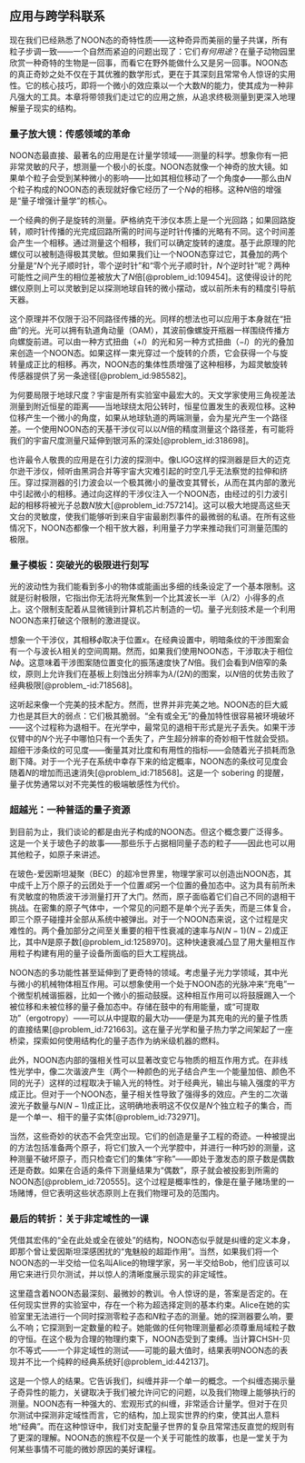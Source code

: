 ## 应用与跨学科联系

现在我们已经熟悉了NOON态的奇特性质——这种奇异而美丽的量子共谋，所有粒子步调一致——一个自然而紧迫的问题出现了：它们*有何用途*？在量子动物园里欣赏一种奇特的生物是一回事，而看它在野外能做什么又是另一回事。NOON态的真正奇妙之处不仅在于其优雅的数学形式，更在于其深刻且常常令人惊讶的实用性。它的核心技巧，即将一个微小的效应乘以一个大数$N$的能力，使其成为一种非凡强大的工具。本章将带领我们走过它的应用之旅，从追求终极测量到更深入地理解量子现实的结构。

### 量子放大镜：传感领域的革命

NOON态最直接、最著名的应用是在计量学领域——测量的科学。想象你有一把非常灵敏的尺子，想测量一个极小的长度。NOON态就像一个神奇的放大镜。如果单个粒子会受到某种微小的影响——比如其相位移动了一个角度$\phi$——那么由$N$个粒子构成的NOON态的表现就好像它经历了一个$N\phi$的相移。这种$N$倍的增强是“量子增强计量学”的核心。

一个经典的例子是旋转的测量。萨格纳克干涉仪本质上是一个光回路；如果回路旋转，顺时针传播的光完成回路所需的时间与逆时针传播的光略有不同。这个时间差会产生一个相移。通过测量这个相移，我们可以确定旋转的速度。基于此原理的陀螺仪可以被制造得极其灵敏。但如果我们让一个NOON态穿过它，其叠加的两个分量是“$N$个光子顺时针，零个逆时针”和“零个光子顺时针，$N$个逆时针”呢？两种可能性之间产生的相位差被放大了$N$倍[@problem_id:109454]。这使得设计的陀螺仪原则上可以灵敏到足以探测地球自转的微小摆动，或以前所未有的精度引导航天器。

这个原理并不仅限于沿不同路径传播的光。同样的想法也可以应用于本身就在“扭曲”的光。光可以拥有轨道角动量（OAM），其波前像螺旋开瓶器一样围绕传播方向螺旋前进。可以由一种方式扭曲（$+l$）的光和另一种方式扭曲（$-l$）的光的叠加来创造一个NOON态。如果这样一束光穿过一个旋转的介质，它会获得一个与旋转量成正比的相移。再次，NOON态的集体性质增强了这种相移，为超灵敏旋转传感器提供了另一条途径[@problem_id:985582]。

为何要局限于地球尺度？宇宙是所有实验室中最宏大的。天文学家使用三角视差法测量到附近恒星的距离——当地球绕太阳公转时，恒星位置发生的表观位移。这种位移产生一个微小的角度，如果从地球轨道的两端测量，会为星光产生一个路径差。一个使用NOON态的天基干涉仪可以以$N$倍的精度测量这个路径差，有可能将我们的宇宙尺度测量尺延伸到银河系的深处[@problem_id:318698]。

也许最令人敬畏的应用是在引力波的探测中。像LIGO这样的探测器是巨大的迈克尔逊干涉仪，倾听由黑洞合并等宇宙大灾难引起的时空几乎无法察觉的拉伸和挤压。穿过探测器的引力波会以一个极其微小的量改变其臂长，从而在其内部的激光中引起微小的相移。通过向这样的干涉仪注入一个NOON态，由经过的引力波引起的相移将被光子总数$N$放大[@problem_id:757214]。这可以极大地提高这些天文台的灵敏度，使我们能够听到来自宇宙最剧烈事件的最微弱的私语。在所有这些情况下，NOON态都像一个相干放大器，利用量子力学来推动我们可测量范围的极限。

### 量子模板：突破光的极限进行刻写

光的波动性为我们能看到多小的物体或能画出多细的线条设定了一个基本限制。这就是衍射极限，它指出你无法将光聚焦到一个比其波长一半（$\lambda/2$）小得多的点上。这个限制支配着从显微镜到计算机芯片制造的一切。量子光刻技术是一个利用NOON态来打破这个限制的激进提议。

想象一个干涉仪，其相移$\phi$取决于位置$x$。在经典设置中，明暗条纹的干涉图案会有一个与波长$\lambda$相关的空间周期。然而，如果我们使用NOON态，干涉取决于相位$N\phi$。这意味着干涉图案随位置变化的振荡速度快了$N$倍。我们会看到$N$倍窄的条纹，原则上允许我们在基板上刻蚀出分辨率为$\lambda/(2N)$的图案，以$N$倍的优势击败了经典极限[@problem_-id:718568]。

这听起来像一个完美的技术配方。然而，世界并非完美之地。NOON态的巨大威力也是其巨大的弱点：它们极其脆弱。“全有或全无”的叠加特性很容易被环境破坏——这个过程称为退相干。在光学中，最常见的退相干形式是光子丢失。如果干涉仪臂中的$N$个光子中哪怕只有一个丢失了，产生超分辨率的奇妙相干性就会受损。超细干涉条纹的可见度——衡量其对比度和有用性的指标——会随着光子损耗而急剧下降。对于一个光子在系统中幸存下来的给定概率，NOON态的条纹可见度会随着$N$的增加而迅速消失[@problem_id:718568]。这是一个 sobering 的提醒，量子优势通常以对不完美性的极端敏感性为代价。

### 超越光：一种普适的量子资源

到目前为止，我们谈论的都是由光子构成的NOON态。但这个概念要广泛得多。这是一个关于玻色子的故事——那些乐于占据相同量子态的粒子——因此也可以用其他粒子，如原子来讲述。

在玻色-爱因斯坦凝聚（BEC）的超冷世界里，物理学家可以创造出NOON态，其中成千上万个原子的云团处于一个位置*或*另一个位置的叠加态中。这为具有前所未有灵敏度的物质波干涉测量打开了大门。然而，原子面临着它们自己不同的退相干挑战。在密集的原子气体中，一个常见的问题不是单个光子丢失，而是三体复合，即三个原子碰撞并全部从系统中被弹出。对于一个NOON态来说，这个过程是灾难性的。两个叠加部分之间至关重要的相干性衰减的速率与$N(N-1)(N-2)$成正比，其中$N$是原子数[@problem_id:1258970]。这种快速衰减凸显了用大量相互作用粒子构建有用的量子设备所面临的巨大工程挑战。

NOON态的多功能性甚至延伸到了更奇特的领域。考虑量子光力学领域，其中光与微小的机械物体相互作用。可以想象使用一个处于NOON态的光脉冲来“充电”一个微型机械谐振器，比如一个微小的振动鼓膜。这种相互作用可以将鼓膜踢入一个被位移和未被位移的量子叠加态中。存储在鼓中的有用能量，或“可提取功”（ergotropy）——可以从中提取的最大功——便是为其充电的光的量子性质的直接结果[@problem_id:721663]。这在量子光学和量子热力学之间架起了一座桥梁，探索如何使用结构化的量子态作为纳米级机器的燃料。

此外，NOON态内部的强相关性可以显著改变它与物质的相互作用方式。在非线性光学中，像二次谐波产生（两个一种颜色的光子结合产生一个能量加倍、颜色不同的光子）这样的过程取决于输入光的特性。对于经典光，输出与输入强度的平方成正比。但对于一个NOON态，量子相关性导致了强得多的效应。产生的二次谐波光子数量与$N(N-1)$成正比，这明确地表明这不仅仅是$N$个独立粒子的集合，而是一个单一、相干的量子实体[@problem_id:732971]。

当然，这些奇妙的状态不会凭空出现。它们的创造是量子工程的奇迹。一种被提出的方法包括准备两个原子，将它们放入一个光学腔中，并进行一种巧妙的测量，这种测量不破坏原子，而只检查它们的集体“宇称”——即处于激发态的原子数是偶数还是奇数。如果在合适的条件下测量结果为“偶数”，原子就会被投影到所需的NOON态[@problem_id:720555]。这个过程是概率性的，像是在量子赌场里的一场赌博，但它表明这些状态原则上在我们物理可及的范围内。

### 最后的转折：关于非定域性的一课

凭借其宏伟的“全在此处或全在彼处”的结构，NOON态似乎就是纠缠的定义本身，即那个曾让爱因斯坦深感困扰的“鬼魅般的超距作用”。当然，如果我们将一个NOON态的一半交给一位名叫Alice的物理学家，另一半交给Bob，他们应该可以用它来进行贝尔测试，并以惊人的清晰度展示现实的非定域性。

这里蕴含着NOON态最深刻、最微妙的教训。令人惊讶的是，答案是否定的。在任何现实世界的实验室中，存在一个称为超选择定则的基本约束。Alice在她的实验室里无法进行一个同时探测零粒子态和$N$粒子态的测量。她的探测器要么响，要么不响；它探测到一定数量的粒子。她能做的任何物理测量都必须尊重局域粒子数的守恒。在这个极为合理的物理约束下，NOON态受到了束缚。当计算CHSH-贝尔不等式——一个非定域性的测试——可能的最大值时，结果表明NOON态的表现并不比一个纯粹的经典系统好[@problem_id:442137]。

这是一个惊人的结果。它告诉我们，纠缠并非一个单一的概念。一个纠缠态揭示量子奇异性的能力，关键取决于我们被允许问它的问题，以及我们物理上能够执行的测量。NOON态有一种强大的、宏观形式的纠缠，非常适合计量学。但对于在贝尔测试中探测非定域性而言，它的结构，加上现实世界的约束，使其出人意料地“经典”。而在这种惊讶中，我们对支配量子世界的复杂且常常违反直觉的规则有了更深的理解。NOON态的旅程不仅是一个关于可能性的故事，也是一堂关于为何某些事情不可能的微妙原因的美好课程。